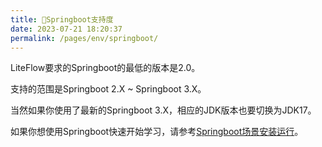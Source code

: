 ```yaml
---
title: 🌿Springboot支持度
date: 2023-07-21 18:20:37
permalink: /pages/env/springboot/
---
```


LiteFlow要求的Springboot的最低的版本是2.0。

支持的范围是Springboot 2.X ~ Springboot 3.X。

当然如果你使用了最新的Springboot 3.X，相应的JDK版本也要切换为JDK17。

如果你想使用Springboot快速开始学习，请参考[Springboot场景安装运行](/en/pages/quickstart/springboot/dependence/)。
